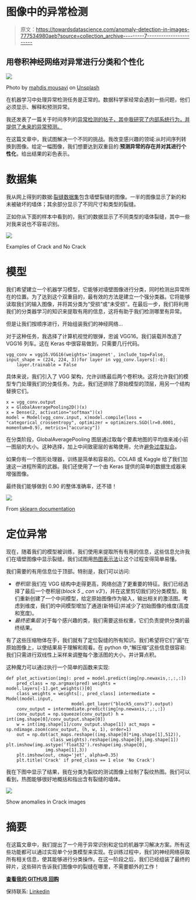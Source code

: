 # 图像中的异常检测

> 原文：<https://towardsdatascience.com/anomaly-detection-in-images-777534980aeb?source=collection_archive---------7----------------------->

## 用卷积神经网络对异常进行分类和个性化

![](img/f1c399c574e2a335cd4df5e0a24171df.png)

Photo by [mahdis mousavi](https://unsplash.com/@dissii?utm_source=medium&utm_medium=referral) on [Unsplash](https://unsplash.com?utm_source=medium&utm_medium=referral)

在机器学习中处理异常检测任务是正常的。数据科学家经常会遇到一些问题，他们必须显示、解释和预测异常。

我还发表了一篇关于时间序列的[异常检测的帖子，其中我研究了内部系统行为，并提供了未来的异常预测。](/anomaly-detection-with-lstm-in-keras-8d8d7e50ab1b)

在这篇文章中，我试图解决一个不同的挑战。我改变感兴趣的领域:从时间序列转换到图像。给定一幅图像，我们想要达到双重目的:**预测异常的存在并对其进行个性化**，给出结果的彩色表示。

# 数据集

我从网上得到的数据:[裂缝数据集](https://www.kaggle.com/arunrk7/surface-crack-detection)包含墙壁裂缝的图像。一半的图像显示了新的和未被破坏的墙体；其余部分显示了不同尺寸和类型的裂缝。

正如你从下面的样本中看到的，我们的数据显示了不同类型的墙体裂缝，其中一些对我来说也不容易识别。

![](img/7fe0d463f2985a14a25272a7f0bf6aff.png)

Examples of Crack and No Crack

# 模型

我们希望建立一个机器学习模型，它能够对墙壁图像进行分类，同时检测出异常所在的位置。为了达到这个双重目的，最有效的方法是建立一个强分类器。它将能够读取我们的输入图像，并将其分类为“受损”或“未受损”。在最后一步，我们将利用我们的分类器学习的知识来提取有用的信息，这将有助于我们检测哪里有异常。

但是让我们按顺序进行，开始组装我们的神经网络…

对于这种任务，我选择了计算机视觉的银弹，忠诚 VGG16。我们装载并改造了 VGG16 列车。这在 Keras 中很容易做到，只需要几行代码。

```
vgg_conv = vgg16.VGG16(weights='imagenet', include_top=False, input_shape = (224, 224, 3))for layer in vgg_conv.layers[:-8]:
    layer.trainable = False
```

具体来说，我们引入了 VGG 架构，允许训练最后两个卷积块。这将允许我们的模型专门处理我们的分类任务。为此，我们还排除了原始模型的顶层，用另一个结构替换它们。

```
x = vgg_conv.output
x = GlobalAveragePooling2D()(x)
x = Dense(2, activation="softmax")(x)
model = Model(vgg_conv.input, x)model.compile(loss = "categorical_crossentropy", optimizer = optimizers.SGD(lr=0.0001, momentum=0.9), metrics=["accuracy"])
```

在分类阶段，GlobalAveragePooling 图层通过取每个要素地图的平均值来减小前一图层的大小。这种选择，加上中间致密层的省略使用，允许[避免过度拟合](https://arxiv.org/pdf/1312.4400.pdf)。

如果你有一个图形处理器，训练是简单和容易的。COLAB 或 Kaggle 给了我们加速这一进程所需的武器。我们还使用了一个由 Keras 提供的简单的数据生成器来增强图像。

最终我们能够做到 0.90 的整体准确率，还不错！

![](img/05acd90652ee45608776c0de52c18cb9.png)

From [sklearn documentation](https://scikit-learn.org/stable/auto_examples/model_selection/plot_confusion_matrix.html)

# 定位异常

现在，随着我们的模型被训练，我们使用来提取所有有用的信息，这些信息允许我们在墙壁图像中显示裂缝。我们试图用[热图表示法](https://alexisbcook.github.io/2017/global-average-pooling-layers-for-object-localization/)让这个过程变得简单易懂。

我们需要的有用信息位于顶部。特别是，我们可以访问:

*   *卷积层*:我们在 VGG 结构中走得更高，网络创造了更重要的特征。我们已经选择了最后一个卷积层(*block 5 _ con v3*’)，并在这里剪切我们的分类模型。我们重新创建了一个中间模型，给定原始图像作为输入，输出相关的激活图。考虑到维度，我们的中间模型增加了通道(新特征)并减少了初始图像的维度(高度和宽度)。
*   *最终密集层*:对于每个感兴趣的类，我们需要这些权重，它们负责提供分类的最终结果。

有了这些压缩物体在手，我们就有了定位裂缝的所有知识。我们希望将它们“画”在原始图像上，以使结果易于理解和观看。在 python 中,“解压缩”这些信息很容易:我们只需进行双线性上采样来调整每个激活图的大小，并计算点积。

这种魔力可以通过执行一个简单的函数来实现:

```
def plot_activation(img): pred = model.predict(img[np.newaxis,:,:,:])
    pred_class = np.argmax(pred) weights = model.layers[-1].get_weights()[0]
    class_weights = weights[:, pred_class] intermediate = Model(model.input,
                         model.get_layer("block5_conv3").output)
    conv_output = intermediate.predict(img[np.newaxis,:,:,:])
    conv_output = np.squeeze(conv_output) h = int(img.shape[0]/conv_output.shape[0])
    w = int(img.shape[1]/conv_output.shape[1]) act_maps = sp.ndimage.zoom(conv_output, (h, w, 1), order=1)
    out = np.dot(act_maps.reshape((img.shape[0]*img.shape[1],512)), 
                 class_weights).reshape(img.shape[0],img.shape[1]) plt.imshow(img.astype('float32').reshape(img.shape[0],
               img.shape[1],3))
    plt.imshow(out, cmap='jet', alpha=0.35)
    plt.title('Crack' if pred_class == 1 else 'No Crack')
```

我在下图中显示了结果，我在分类为裂纹的测试图像上绘制了裂纹热图。我们可以看到，热图能够很好地概括和指出含有裂缝的墙体。

![](img/cda3ff50736e711ff1ad6b77508d1320.png)

Show anomalies in Crack images

# 摘要

在这篇文章中，我们提出了一个用于异常识别和定位的机器学习解决方案。所有这些功能都可以通过实现单个分类模型来实现。在训练过程中，我们的神经网络获取所有相关信息，使其能够进行分类操作。在这一阶段之后，我们已经组装了最终的碎片，这些碎片告诉我们图像中的裂缝在哪里，不需要额外的工作！

[**查看我的 GITHUB 回购**](https://github.com/cerlymarco/MEDIUM_NoteBook)

保持联系: [Linkedin](https://www.linkedin.com/in/marco-cerliani-b0bba714b/)